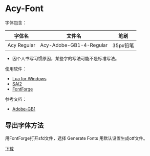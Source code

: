 # Acy-Font
字体包含：

|字体名|文件名|笔刷|
|-|-|-|
|Acy Regular|Acy-Adobe-GB1-4-Regular|35px铅笔|
* 因个人书写习惯原因，某些字的写法可能不是标准写法。

使用软件：
* [Lua for Windows](https://github.com/rjpcomputing/luaforwindows)
* [SAI2](https://saier.me/sai2)
* [FontForge](https://fontforge.github.io)

参考文档：
* [Adobe-GB1](https://github.com/adobe-type-tools/Adobe-GB1)

## 导出字体方法
用FontForge打开sfd文件，选择 Generate Fonts 用默认设置生成otf文件。

[下载](https://github.com/lxfly2000/Acy-Font/releases)
